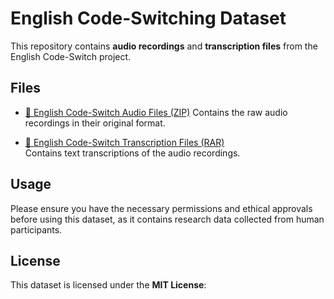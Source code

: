 # English Code-Switching Dataset

This repository contains **audio recordings** and **transcription files** from the English Code-Switch project.

## Files

- [📂 English Code-Switch Audio Files (ZIP)](https://drive.google.com/file/d/1YHYyBW7j9lwEPMAjmad-m-o0GtBQ61l2/view?usp=drive_link)
  Contains the raw audio recordings in their original format.

- [📂 English Code-Switch Transcription Files (RAR)](https://drive.google.com/file/d/1IpZTTpBbtBQcSWSP0rGQI7i4uccyL-6A/view?usp=drive_link)  
  Contains text transcriptions of the audio recordings.

## Usage

Please ensure you have the necessary permissions and ethical approvals before using this dataset, as it contains research data collected from human participants.

## License

This dataset is licensed under the **MIT License**:

